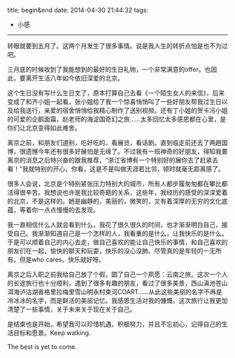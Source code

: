 title: begin&end
date: 2014-04-30 21:44:32
tags:
- 小感

---

转眼就要到五月了。这两个月发生了很多事情。说是我人生的转折点怕是也不为过吧。

三月底的时候收到了我能想到的最好的生日礼物，一个非常满意的offer。也因此，要离开生活八年如今依旧深爱的北京。

这个生日没有写什么生日文了，原本打算自己去看《一个陌生女人的来信》，后来变成了和齐小姐一起看，张小姐给了我一个惊喜悄悄叫了一些好朋友帮我过生日以及给我送行，亲爱的宿舍悄悄给我精心制作了送别视频，还有丁小姐的贺卡冯小姐的可爱的企鹅面霜，赵老师的海淀国奇幻之旅……太多回忆太多感恩都在心里，是你们让北京变得如此难舍。

<!-- more -->

离京之前，和朋友们道别，吃好吃的，看展览，看话剧。直到临走前还去了两趟国博，很遗憾今年还有很多好展怕是无缘了。不过我有一班神奇的好朋友，得知我要离京的消息之后特兴奋的跟我推荐，“浙江省博有一个特别好的展你去了赶紧去看！”我就特别的开心，你看，这是不是叫做天涯若比邻，顿时就毫无距离感了。

很多人会说，北京是个特别紧张压力特别大的城市，所有人都步履匆匆都在攀比都活得很辛苦。我想说也许是我比较奇葩的关系，这些年，我经历的感受的深深爱着的北京，不是这样的。她是幽静的，美丽的，微笑的，又有着深厚的无穷的文化底蕴，等着你一点点慢慢的去发现。

我一直相信什么人就会看到什么，我花了很久很久的时间，也才渐渐明白自己，接受自己。我渐渐知道自己是一个怎样的人，我看重的是什么，让我快乐的是什么。于是可以顺着自己的内心去走，做自己喜欢的能让自己快乐的事情，和自己喜欢的朋友们在一起，愉快的聊天和玩耍，快乐的没心没肺。尽管真的是年轻的一无所有，但是who cares。快乐就好呀。

离京之后入职之前我给自己放了个假，圆了自己一个夙愿：云南之旅。这次一个人的长途旅行也十分顺利，遇到了很多有趣的朋友，看过了很多美景，西山滇池苍山洱海泸沽湖香格里拉梅里雪山明永村束河COART……从此这些美丽的名字不再是冷冰冰的名字，而是鲜活的美丽记忆。我感恩生活对我的慷慨，这次旅行让我更加清楚了一些事情，关于未来关于现在关于自己。

是结束也是开始，希望我可以珍惜机遇，积极努力，并且不忘初心，记得自己的生活目标和愿景。Keep walking.

The best is yet to come.

